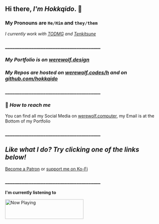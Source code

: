 ## Hi there, _I'm Hokkqido_. 👋

### My Pronouns are `He/Him` and `they/them`

_I currently work with [TODMG](https://github.com/todmg "Thrive or Die Management Website") and [Tenkitsune](https://tenkitsune.com "Tenkitsune Website")_


### ________________________________________

### _My Portfolio is on [werewolf.design](https://werewolf.design "Hokkqido's Portfolio located at Werewolf dot Design")_

### _My Repos are hosted on [werewolf.codes/h](https://werewolf.codes/h "Hokkqido's Repos on werewolf dot codes") and on [github.com/hokkqido](https://github.com/hokkqido)_ 

### ________________________________________

### 🔗 _How to reach me_

You can find all my Social Media on [werewolf.computer](https://werewolf.computer), my Email is at the Bottom of my Portfolio

### ________________________________________

## _Like what I do? Try clicking one of the links below!_

[Become a Patron](https://patreon.com/hokkqi) or [support me on Ko-Fi](https://ko-fi.com/W7W1JF87)

### ________________________________________

**I'm currently listening to**

<a href="https://nowplaying.hokkqido.vercel.app/now-playing?open">
    <img src="https://nowplaying.hokkqido.vercel.app/now-playing" width="256" height="64" alt="Now Playing">
</a>
